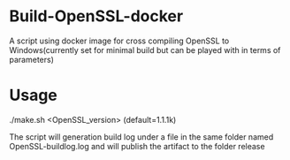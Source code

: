 # Build-OpenSSL-docker
A script using docker image for cross compiling OpenSSL to Windows(currently set for minimal build but can be played with in terms of parameters)

# Usage

./make.sh <OpenSSL_version> (default=1.1.1k)

The script will generation build log under a file in the same folder named OpenSSL-buildlog.log and will publish the artifact to the folder release

